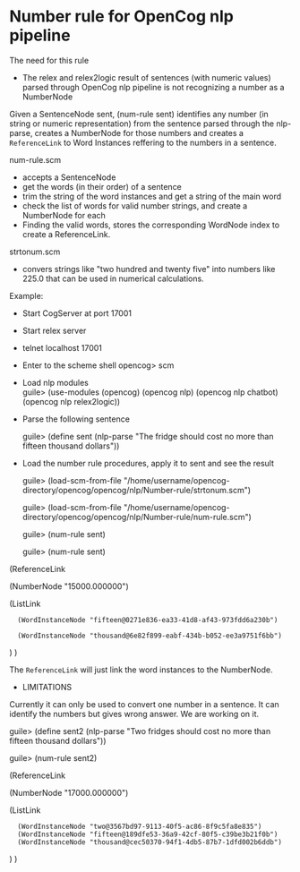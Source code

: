 # Number rule for OpenCog nlp pipeline

The need for this rule
- The relex and relex2logic result of sentences (with numeric values) parsed through OpenCog nlp pipeline is not recognizing a number as a NumberNode

Given a SentenceNode sent, (num-rule sent) identifies any number (in string or numeric representation) 
from the sentence parsed through the nlp-parse, creates a NumberNode for those numbers
and creates a `ReferenceLink` to Word Instances reffering to the numbers in a sentence.

num-rule.scm
 
- accepts a SentenceNode
- get the words (in their order) of a sentence
- trim the string of the word instances and get a string of the main word
- check the list of words for valid number strings, and create a NumberNode for each 
- Finding the valid words, stores the corresponding WordNode index to create a ReferenceLink.

strtonum.scm

- convers strings like "two hundred and twenty five" into
numbers like 225.0 that can be used in numerical calculations.

Example:

- Start CogServer at port 17001
- Start relex server
- telnet localhost 17001
- Enter to the scheme shell 
	opencog> scm
- Load nlp modules	
	guile> (use-modules (opencog) (opencog nlp) (opencog nlp chatbot) (opencog nlp relex2logic))
- Parse the following sentence

  guile> (define sent (nlp-parse "The fridge should cost no more than fifteen thousand dollars"))
- Load the number rule procedures, apply it to sent and see the result

	guile> (load-scm-from-file "/home/username/opencog-directory/opencog/opencog/nlp/Number-rule/strtonum.scm")
  
	guile> (load-scm-from-file "/home/username/opencog-directory/opencog/opencog/nlp/Number-rule/num-rule.scm")
  
	guile> (num-rule sent)
  
	guile> (num-rule sent)
  
(ReferenceLink

   (NumberNode "15000.000000")
   
   (ListLink
   
      (WordInstanceNode "fifteen@0271e836-ea33-41d8-af43-973fdd6a230b")
      
      (WordInstanceNode "thousand@6e82f899-eabf-434b-b052-ee3a9751f6bb")
   )
)

The `ReferenceLink` will just link the word instances to the NumberNode.

- LIMITATIONS

Currently it can only be used to convert one number in a sentence. It can identify the numbers but gives wrong answer. We are working on it.

guile> (define sent2 (nlp-parse "Two fridges should cost no more than fifteen thousand dollars"))

guile> (num-rule sent2)

(ReferenceLink

   (NumberNode "17000.000000")
   
   (ListLink
   
      (WordInstanceNode "two@3567bd97-9113-40f5-ac86-8f9c5fa8e835")
      (WordInstanceNode "fifteen@189dfe53-36a9-42cf-80f5-c39be3b21f0b")
      (WordInstanceNode "thousand@cec50370-94f1-4db5-87b7-1dfd002b6ddb")
   )
)








